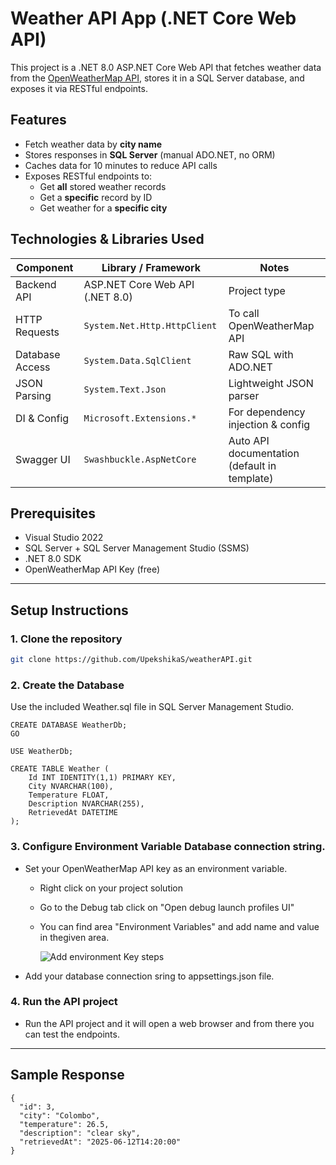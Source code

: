 ﻿# Weather API App (.NET Core Web API)

This project is a .NET 8.0 ASP.NET Core Web API that fetches weather data from the [OpenWeatherMap API](https://openweathermap.org/api), stores it in a SQL Server database, and exposes it via RESTful endpoints.

## Features

- Fetch weather data by **city name**
- Stores responses in **SQL Server** (manual ADO.NET, no ORM)
- Caches data for 10 minutes to reduce API calls
- Exposes RESTful endpoints to:
  - Get **all** stored weather records
  - Get a **specific** record by ID
  - Get weather for a **specific city**

## Technologies & Libraries Used

| Component         | Library / Framework           | Notes                          |
|------------------|-------------------------------|--------------------------------|
| Backend API      | ASP.NET Core Web API (.NET 8.0) | Project type                   |
| HTTP Requests    | `System.Net.Http.HttpClient`   | To call OpenWeatherMap API     |
| Database Access  | `System.Data.SqlClient`        | Raw SQL with ADO.NET           |
| JSON Parsing     | `System.Text.Json`             | Lightweight JSON parser        |
| DI & Config      | `Microsoft.Extensions.*`       | For dependency injection & config |
| Swagger UI       | `Swashbuckle.AspNetCore`       | Auto API documentation (default in template) |

## Prerequisites

- Visual Studio 2022
- SQL Server + SQL Server Management Studio (SSMS)
- .NET 8.0 SDK 
- OpenWeatherMap API Key (free)

---

## Setup Instructions

### 1. Clone the repository
```bash
git clone https://github.com/UpekshikaS/weatherAPI.git
````
### 2. Create the Database
Use the included Weather.sql file in SQL Server Management Studio.
```
CREATE DATABASE WeatherDb;
GO

USE WeatherDb;

CREATE TABLE Weather (
    Id INT IDENTITY(1,1) PRIMARY KEY,
    City NVARCHAR(100),
    Temperature FLOAT,
    Description NVARCHAR(255),
    RetrievedAt DATETIME
);

```
### 3. Configure Environment Variable Database connection string.
- Set your OpenWeatherMap API key as an environment variable.
  - Right click on your project solution
  - Go to the Debug tab click on "Open debug launch profiles UI"
  - You can find area "Environment Variables" and add name and value in thegiven area.
    
    ![Add environment Key steps](https://github.com/user-attachments/assets/438fc7fd-ac2b-4e36-ad55-9b887938f772)

- Add your database connection sring to appsettings.json file.


### 4. Run the API project
- Run the API project and it will open a web browser and from there you can test the  endpoints.
---
## Sample Response
```
{
  "id": 3,
  "city": "Colombo",
  "temperature": 26.5,
  "description": "clear sky",
  "retrievedAt": "2025-06-12T14:20:00"
}
```
